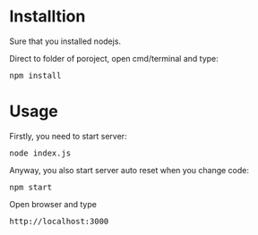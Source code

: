 <h1>Installtion</h1>
<p>Sure that you installed nodejs.</p>
<p>Direct to folder of poroject, open cmd/terminal and type: </p>
<pre>npm install</pre>
<h1>Usage</h1>
<p>Firstly, you need to start server:</p>
<pre>node index.js</pre>
<p>Anyway, you also start server auto reset when you change code: </p>
<pre>npm start</pre>
<p>Open browser and type</p>
<pre>http://localhost:3000</pre>
<p> </p>
